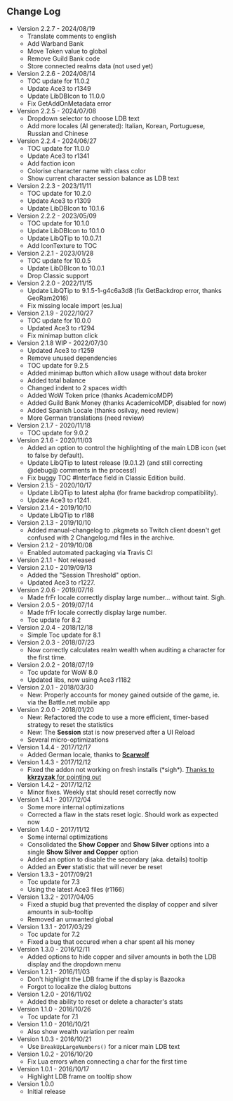 ## Change Log
- Version 2.2.7 - 2024/08/19
  - Translate comments to english
  - Add Warband Bank
  - Move Token value to global
  - Remove Guild Bank code
  - Store connected realms data (not used yet)
- Version 2.2.6 - 2024/08/14
  - TOC update for 11.0.2
  - Update Ace3 to r1349
  - Update LibDBIcon to 11.0.0
  - Fix GetAddOnMetadata error
- Version 2.2.5 - 2024/07/08
  - Dropdown selector to choose LDB text
  - Add more locales (AI generated): Italian, Korean, Portuguese, Russian and Chinese
- Version 2.2.4 - 2024/06/27
  - TOC update for 11.0.0
  - Update Ace3 to r1341
  - Add faction icon
  - Colorise character name with class color
  - Show current character session balance as LDB text
- Version 2.2.3 - 2023/11/11
  - TOC update for 10.2.0
  - Update Ace3 to r1309
  - Update LibDBIcon to 10.1.6
- Version 2.2.2 - 2023/05/09
  - TOC update for 10.1.0
  - Update LibDBIcon to 10.1.0
  - Update LibQTip to 10.0.7.1
  - Add IconTexture to TOC
- Version 2.2.1 - 2023/01/28
  - TOC update for 10.0.5
  - Update LibDBIcon to 10.0.1
  - Drop Classic support
- Version 2.2.0 - 2022/11/15
  - Update LibQTip to 9.1.5-1-g4c6a3d8 (fix GetBackdrop error, thanks GeoRam2016)
  - Fix missing locale import (es.lua)
- Version 2.1.9 - 2022/10/27
  - TOC update for 10.0.0
  - Updated Ace3 to r1294
  - Fix minimap button click
- Version 2.1.8 WIP - 2022/07/30
  - Updated Ace3 to r1259
  - Remove unused dependencies
  - TOC update for 9.2.5
  - Added minimap button which allow usage without data broker
  - Added total balance
  - Changed indent to 2 spaces width
  - Added WoW Token price (thanks AcademicoMDP)
  - Added Guild Bank Money (thanks AcademicoMDP, disabled for now)
  - Added Spanish Locale (thanks osilvay, need review)
  - More German translations (need review)
- Version 2.1.7 - 2020/11/18
  - TOC update for 9.0.2
- Version 2.1.6 - 2020/11/03
  - Added an option to control the highlighting of the main LDB icon (set to false by default).
  - Update LibQTip to latest release (9.0.1.2) (and still correcting @debug@ comments in the process!)
  - Fix buggy TOC #Interface field in Classic Edition build.
- Version 2.1.5 - 2020/10/17
  - Update LibQTip to latest alpha (for frame backdrop compatibility).
  - Update Ace3 to r1241.
- Version 2.1.4 - 2019/10/10
  - Update LibQTip to r188
- Version 2.1.3 - 2019/10/10
  - Added manual-changelog to .pkgmeta so Twitch client doesn't get confused with 2 Changelog.md files in the archive.
- Version 2.1.2 - 2019/10/08
  - Enabled automated packaging via Travis CI
- Version 2.1.1 - Not released
- Version 2.1.0 - 2019/09/13
  - Added the "Session Threshold" option.
  - Updated Ace3 to r1227.
- Version 2.0.6 - 2019/07/16
  - Made frFr locale correctly display large number... without taint. Sigh.
- Version 2.0.5 - 2019/07/14
  - Made frFr locale correctly display large number.
  - Toc update for 8.2
- Version 2.0.4 - 2018/12/18
  - Simple Toc update for 8.1
- Version 2.0.3 - 2018/07/23
  - Now correctly calculates realm wealth when auditing a character for the first time.
- Version 2.0.2 - 2018/07/19
  - Toc update for WoW 8.0
  - Updated libs, now using Ace3 r1182
- Version 2.0.1 - 2018/03/30
  - New: Properly accounts for money gained outside of the game, ie. via the Battle.net mobile app
- Version 2.0.0 - 2018/01/20
  - New: Refactored the code to use a more efficient, timer-based strategy to reset the statistics
  - New: The **Session** stat is now preserved after a UI Reload
  - Several micro-optimizations
- Version 1.4.4 - 2017/12/17
  - Added German locale, thanks to [**Scarwolf**](https://github.com/Septh/WoW-Broker_Cash/pull/2)
- Version 1.4.3 - 2017/12/12
  - Fixed the addon not working on fresh installs (\*sigh\*). [Thanks to **kkrzyzak** for pointing out](https://github.com/Septh/WoW-Broker_Cash/issues/1)
- Version 1.4.2 - 2017/12/12
  - Minor fixes. Weekly stat should reset correctly now
- Version 1.4.1 - 2017/12/04
  - Some more internal optimizations
  - Corrected a flaw in the stats reset logic. Should work as expected now
- Version 1.4.0 - 2017/11/12
  - Some internal optimizations
  - Consolidated the **Show Copper** and **Show Silver** options into a single **Show Silver and Copper** option
  - Added an option to disable the secondary (aka. details) tooltip
  - Added an **Ever** statistic that will never be reset
- Version 1.3.3 - 2017/09/21
  - Toc update for 7.3
  - Using the latest Ace3 files (r1166)
- Version 1.3.2 - 2017/04/05
  - Fixed a stupid bug that prevented the display of copper and silver amounts in sub-tooltip
  - Removed an unwanted global
- Version 1.3.1 - 2017/03/29
  - Toc update for 7.2
  - Fixed a bug that occured when a char spent all his money
- Version 1.3.0 - 2016/12/11
  - Added options to hide copper and silver amounts in both the LDB display and the dropdown menu
- Version 1.2.1 - 2016/11/03
  - Don't highlight the LDB frame if the display is Bazooka
  - Forgot to localize the dialog buttons
- Version 1.2.0 - 2016/11/02
  - Added the ability to reset or delete a character's stats
- Version 1.1.0 - 2016/10/26
  - Toc update for 7.1
- Version 1.1.0 - 2016/10/21
  - Also show wealth variation per realm
- Version 1.0.3 - 2016/10/21
  - Use `BreakUpLargeNumbers()` for a nicer main LDB text
- Version 1.0.2 - 2016/10/20
  - Fix Lua errors when connecting a char for the first time
- Version 1.0.1 - 2016/10/17
  - Highlight LDB frame on tooltip show
- Version 1.0.0
  - Initial release
